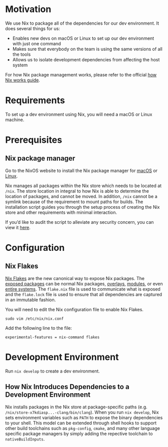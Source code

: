 # Motivation

We use Nix to package all of the dependencies for our dev environment. It does several things for us:

- Enables new devs on macOS or Linux to set up our dev environment with just one command
- Makes sure that everybody on the team is using the same versions of all the tools
- Allows us to isolate development dependencies from affecting the host system

For how Nix package management works, please refer to the official [how Nix works guide](https://nixos.org/guides/how-nix-works.html).

# Requirements

To set up a dev environment using Nix, you will need a macOS or Linux machine.

# Prerequisites

## Nix package manager

Go to the NixOS website to install the Nix package manager for [macOS](https://nixos.org/download.html#nix-install-macos) or [Linux](https://nixos.org/download.html).

Nix manages all packages within the Nix store which needs to be located at `/nix`. The store location in integral to how Nix is able to determine the location of packages, and cannot be moved. In addition, `/nix` cannot be a symlink because of the requirement to mount paths for builds. The installation script guides you through the setup process of creating the Nix store and other requirements with minimal interaction.

If you’d like to audit the script to alleviate any security concern, you can view it [here](https://nixos.org/nix/install).

# Configuration

## Nix Flakes

[Nix Flakes](https://nixos.wiki/wiki/Flakes) are the new canonical way to expose Nix packages. The [exposed packages](https://nixos.wiki/wiki/Flakes#Output_schema) can be normal Nix packages, [overlays](https://nixos.wiki/wiki/Overlays), [modules](https://nixos.wiki/wiki/Module), or even [entire systems](https://nixos.wiki/wiki/Flakes#Using_nix_flakes_with_NixOS). The `flake.nix` file is used to communicate what is exposed and the `flake.lock` file is used to ensure that all dependencies are captured in an immutable fashion.

You will need to edit the Nix configuration file to enable Nix Flakes.

```
sudo vim /etc/nix/nix.conf
```

Add the following line to the file:

```
experimental-features = nix-command flakes
```

# Development Environment

Run `nix develop` to create a dev environment.

## How Nix Introduces Dependencies to a Development Environment

Nix installs packages in the Nix store at package-specific paths (e.g. `/nix/store-x7kdiasp...-clang/bin/clang`). When you run `nix develop`, Nix sets environment variables such as `PATH` to expose the binary dependencies to your shell. This model can be extended through shell hooks to support other build toolchains such as `pkg-config`, `cmake`, and many other language specific package managers by simply adding the repective toolchain to `nativeBuildInputs`.
